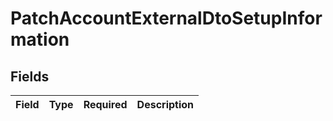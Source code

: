 # PatchAccountExternalDtoSetupInformation


## Fields

| Field       | Type        | Required    | Description |
| ----------- | ----------- | ----------- | ----------- |